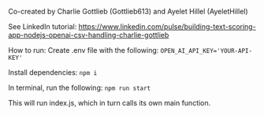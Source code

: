 Co-created by Charlie Gottlieb (Gottlieb613) and Ayelet Hillel (AyeletHillel)

See LinkedIn tutorial: https://www.linkedin.com/pulse/building-text-scoring-app-nodejs-openai-csv-handling-charlie-gottlieb

How to run:
Create .env file with the following:
`
OPEN_AI_API_KEY='YOUR-API-KEY'
`

Install dependencies:
`
npm i
`

In terminal, run the following:
`
npm run start
`

This will run index.js, which in turn calls its own main function. 

